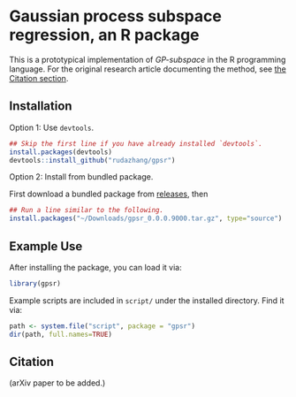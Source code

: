 # Gaussian process subspace regression, an R package

This is a prototypical implementation of *GP-subspace* in the R programming language.
For the original research article documenting the method, see [the Citation section](#citation).

## Installation

Option 1: Use `devtools`.

``` R
## Skip the first line if you have already installed `devtools`.
install.packages(devtools)
devtools::install_github("rudazhang/gpsr")
```

Option 2: Install from bundled package.

First download a bundled package from [releases](https://github.com/rudazhang/gpsr/releases), then

``` R
## Run a line similar to the following.
install.packages("~/Downloads/gpsr_0.0.0.9000.tar.gz", type="source")
```

## Example Use

After installing the package, you can load it via:

``` R
library(gpsr)
```

Example scripts are included in `script/` under the installed directory. Find it via:

``` R
path <- system.file("script", package = "gpsr")
dir(path, full.names=TRUE)
```


## Citation

(arXiv paper to be added.)
